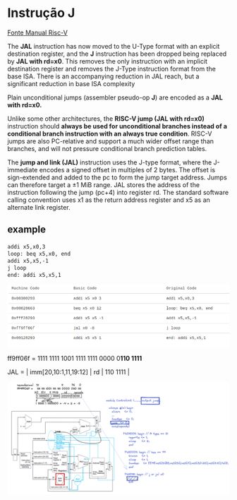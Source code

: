 # Instrução J

[Fonte Manual Risc-V](https://riscv.org//wp-content/uploads/2017/05/riscv-spec-v2.2.pdf)

The **JAL** instruction has now moved to the U-Type format with an explicit destination
register, and the **J** instruction has been dropped being replaced by **JAL with rd=x0**. This
removes the only instruction with an implicit destination register and removes the J-Type
instruction format from the base ISA. There is an accompanying reduction in JAL reach, but
a significant reduction in base ISA complexity

Plain unconditional jumps (assembler pseudo-op **J**) are encoded as a **JAL with rd=x0.**

Unlike some other architectures, the **RISC-V jump (JAL with rd=x0)** instruction should **always
be used for unconditional branches instead of a conditional branch instruction with an always true condition**. RISC-V jumps are also PC-relative and support a much wider offset range than
branches, and will not pressure conditional branch prediction tables.


The **jump and link (JAL)** instruction uses the J-type format, where the J-immediate encodes a
signed offset in multiples of 2 bytes. The offset is sign-extended and added to the pc to form the
jump target address. Jumps can therefore target a ±1 MiB range. JAL stores the address of the
instruction following the jump (pc+4) into register rd. The standard software calling convention
uses x1 as the return address register and x5 as an alternate link register.

## example

```
addi x5,x0,3
loop: beq x5,x0, end
addi x5,x5,-1
j loop
end: addi x5,x5,1
```
![](https://raw.githubusercontent.com/arduinoufv/inf250/master/Processador_single_RISCV/Desvio_Incondicional/Screenshot%20from%202022-02-08%2015-18-05.png)


ff9ff06f = 1111 1111 1001 1111 1111 0000 0**110 1111**

JAL = | imm\[20,10:1,11,19:12\] | rd | 110 1111 |

![](https://raw.githubusercontent.com/arduinoufv/inf250/master/Processador_single_RISCV/Desvio_Incondicional/jalx0.png)

